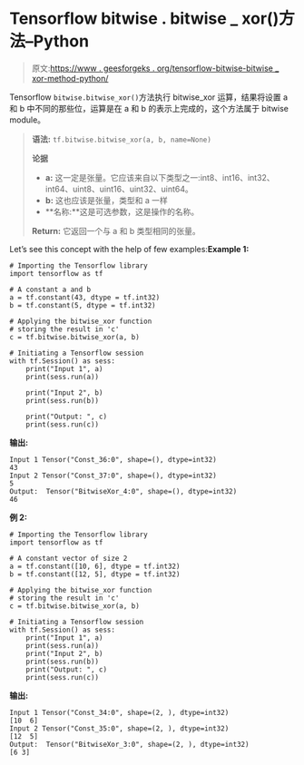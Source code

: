 # Tensorflow bitwise . bitwise _ xor()方法–Python

> 原文:[https://www . geesforgeks . org/tensorflow-bitwise-bitwise _ xor-method-python/](https://www.geeksforgeeks.org/tensorflow-bitwise-bitwise_xor-method-python/)

Tensorflow `bitwise.bitwise_xor()`方法执行 bitwise_xor 运算，结果将设置 a 和 b 中不同的那些位，运算是在 a 和 b 的表示上完成的，这个方法属于 bitwise module。

> **语法:** `tf.bitwise.bitwise_xor(a, b, name=None)`
> 
> **论据**
> 
> *   **a:** 这一定是张量。它应该来自以下类型之一:int8、int16、int32、int64、uint8、uint16、uint32、uint64。
> *   **b:** 这也应该是张量，类型和 a 一样
> *   **名称:**这是可选参数，这是操作的名称。
> 
> **Return:** 它返回一个与 a 和 b 类型相同的张量。

Let’s see this concept with the help of few examples:**Example 1:**

```
# Importing the Tensorflow library 
import tensorflow as tf 

# A constant a and b 
a = tf.constant(43, dtype = tf.int32) 
b = tf.constant(5, dtype = tf.int32) 

# Applying the bitwise_xor function 
# storing the result in 'c' 
c = tf.bitwise.bitwise_xor(a, b) 

# Initiating a Tensorflow session 
with tf.Session() as sess:
    print("Input 1", a)
    print(sess.run(a))

    print("Input 2", b)
    print(sess.run(b))

    print("Output: ", c)
    print(sess.run(c))
```

**输出:**

```
Input 1 Tensor("Const_36:0", shape=(), dtype=int32)
43
Input 2 Tensor("Const_37:0", shape=(), dtype=int32)
5
Output:  Tensor("BitwiseXor_4:0", shape=(), dtype=int32)
46

```

**例 2:**

```
# Importing the Tensorflow library 
import tensorflow as tf 

# A constant vector of size 2 
a = tf.constant([10, 6], dtype = tf.int32) 
b = tf.constant([12, 5], dtype = tf.int32) 

# Applying the bitwise_xor function 
# storing the result in 'c' 
c = tf.bitwise.bitwise_xor(a, b) 

# Initiating a Tensorflow session 
with tf.Session() as sess:
    print("Input 1", a)
    print(sess.run(a))
    print("Input 2", b)
    print(sess.run(b))
    print("Output: ", c)
    print(sess.run(c))
```

**输出:**

```
Input 1 Tensor("Const_34:0", shape=(2, ), dtype=int32)
[10  6]
Input 2 Tensor("Const_35:0", shape=(2, ), dtype=int32)
[12  5]
Output:  Tensor("BitwiseXor_3:0", shape=(2, ), dtype=int32)
[6 3]

```